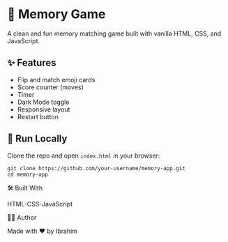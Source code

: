 # 🧠 Memory Game

A clean and fun memory matching game built with vanilla HTML, CSS, and JavaScript.

## ✨ Features

- Flip and match emoji cards
- Score counter (moves)
- Timer
- Dark Mode toggle
- Responsive layout
- Restart button


## 🚀 Run Locally

Clone the repo and open `index.html` in your browser:

    git clone https://github.com/your-username/memory-app.git
    cd memory-app

🛠️ Built With

HTML-CSS-JavaScript

👨‍💻 Author

Made with ❤️ by Ibrahim
